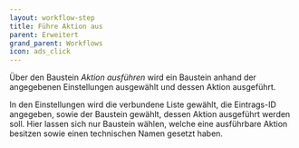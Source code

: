 ```yaml
---
layout: workflow-step
title: Führe Aktion aus
parent: Erweitert
grand_parent: Workflows
icon: ads_click
---
```


Über den Baustein _Aktion ausführen_ wird ein Baustein anhand der angegebenen Einstellungen ausgewählt und dessen Aktion ausgeführt.

In den Einstellungen wird die verbundene Liste gewählt, die Eintrags-ID angegeben, sowie der Baustein gewählt, dessen Aktion ausgeführt werden soll.
Hier lassen sich nur Baustein wählen, welche eine ausführbare Aktion besitzen sowie einen technischen Namen gesetzt haben.
